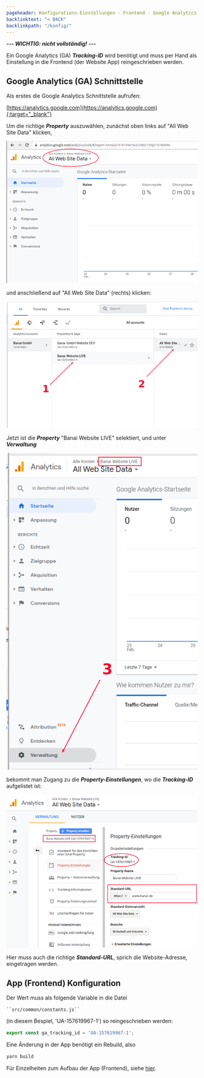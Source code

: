 ```yaml
---
pageheader: Konfigurations-Einstellungen - Frontend - Google Analytics
backlinktext: "< BACK"
backlinkpath: "/konfig/"
---
```


***--- WICHTIG: nicht vollständig! ---***

Ein Google Analytics (GA) ***Tracking-ID*** wird benötigt und muss per Hand 
als Einstellung in die Frontend (der Website App) reingeschrieben werden.

## Google Analytics (GA) Schnittstelle

Als erstes die Google Analytics Schnittstelle aufrufen:

[https://analytics.google.com](https://analytics.google.com){:target="_blank"} 

Um die richtige ***Property*** auszuwählen, zunächst oben links auf "All Web Site Data" klicken, 

![img.png](../res/img.png)

und anschließend auf "All Web Site Data" (rechts) klicken:

![img_1.png](../res/img_1.png)

Jetzt ist die ***Property*** "Banai Website LIVE" selektiert, und unter ***Verwaltung*** 

![img_2.png](../res/img_2.png)

bekommt man Zugang zu die ***Property-Einstellungen***, wo die ***Tracking-ID*** aufgelistet ist:

![img_3.png](../res/img_3.png)

Hier muss auch die richtige ***Standard-URL***, sprich die Website-Adresse, eingetragen werden.

## App (Frontend) Konfiguration

Der Wert muss als folgende Variable in die Datei

    ``src/common/constants.js`` 

(in diesem Bespiel, 'UA-157619967-1') so reingeschrieben werden:

```jsx
export const ga_tracking_id = 'UA-157619967-1';
```

Eine Änderung in der App benötigt ein Rebuild, also

```bash
yarn build
```

Für Einzelheiten zum Aufbau der App (Frontend), siehe [hier](/tech-ui/). 





